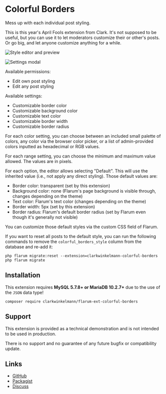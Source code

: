 # Colorful Borders

Mess up with each individual post styling.

This is this year's April Fools extension from Clark.
It's not supposed to be useful, but you can use it to let moderators customize their or other's posts.
Or go big, and let anyone customize anything for a while.

![Style editor and preview](https://i.imgur.com/HGgfrOZ.png)

![Settings modal](https://i.imgur.com/1aWCszy.png)

Available permissions:

- Edit own post styling
- Edit any post styling

Available settings:

- Customizable border color
- Customizable background color
- Customizable text color
- Customizable border width
- Customizable border radius

For each color setting, you can choose between an included small palette of colors, any color via the browser color picker, or a list of admin-provided colors inputted as hexadecimal or RGB values.

For each range setting, you can choose the minimum and maximum value allowed.
The values are in pixels.

For each option, the editor allows selecting "Default".
This will use the inherited value (i.e., not apply any direct styling).
Those default values are:

- Border color: transparent (set by this extension)
- Background color: none (Flarum's page background is visible through, changes depending on the theme)
- Text color: Flarum's text color (changes depending on the theme)
- Border width: 5px (set by this extension)
- Border radius: Flarum's default border radius (set by Flarum even though it's generally not visible)

You can customize those default styles via the custom CSS field of Flarum.

If you want to reset all posts to the default style, you can run the following commands to remove the `colorful_borders_style` column from the database and re-add it:

    php flarum migrate:reset --extension=clarkwinkelmann-colorful-borders
    php flarum migrate

## Installation

This extension requires **MySQL 5.7.8+ or MariaDB 10.2.7+** due to the use of the `JSON` data type!

    composer require clarkwinkelmann/flarum-ext-colorful-borders

## Support

This extension is provided as a technical demonstration and is not intended to be used in production.

There is no support and no guarantee of any future bugfix or compatibility update.

## Links

- [GitHub](https://github.com/clarkwinkelmann/flarum-ext-colorful-borders)
- [Packagist](https://packagist.org/packages/clarkwinkelmann/flarum-ext-colorful-borders)
- [Discuss](https://discuss.flarum.org/d/23303)
